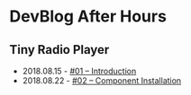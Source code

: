 # DevBlog After Hours

## Tiny Radio Player

- 2018.08.15 - [#01 – Introduction](./posts/20180815/README.md)
- 2018.08.22 - [#02 – Component Installation](./posts/20180822/README.md)